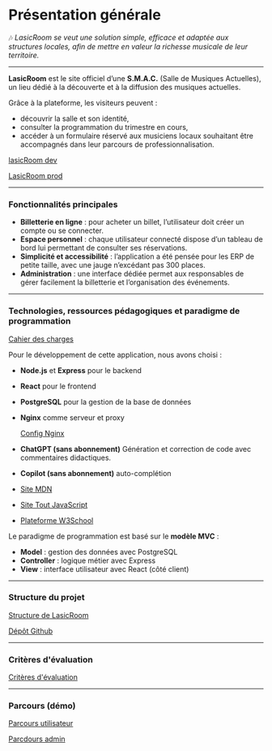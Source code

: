 # Présentation générale  

🎶 *LasicRoom se veut une solution simple, efficace et adaptée aux structures locales, afin de mettre en valeur la richesse musicale de leur territoire.*

---

**LasicRoom** est le site officiel d’une **S.M.A.C.** (Salle de Musiques Actuelles), un lieu dédié à la découverte et à la diffusion des musiques actuelles.  

Grâce à la plateforme, les visiteurs peuvent :  
- découvrir la salle et son identité,  
- consulter la programmation du trimestre en cours,  
- accéder à un formulaire réservé aux musiciens locaux souhaitant être accompagnés dans leur parcours de professionnalisation.

[lasicRoom dev](https://lasicroom.local/)

[LasicRoom prod](https://lasicroom.duckdns.org/)

---

### Fonctionnalités principales  

- **Billetterie en ligne** : pour acheter un billet, l’utilisateur doit créer un compte ou se connecter.  
- **Espace personnel** : chaque utilisateur connecté dispose d’un tableau de bord lui permettant de consulter ses réservations.  
- **Simplicité et accessibilité** : l’application a été pensée pour les ERP de petite taille, avec une jauge n’excédant pas 300 places.  
- **Administration** : une interface dédiée permet aux responsables de gérer facilement la billetterie et l’organisation des événements.  

---

### Technologies, ressources pédagogiques et paradigme de programmation

[Cahier des charges](/documentation_technique/Projet%20-%20Développement%20du%20site%20web%20de%20La%20sicRoom%20–%20Salle%20de%20concert%20SMAC.pdf)

Pour le développement de cette application, nous avons choisi :  
- **Node.js** et **Express** pour le backend  
- **React** pour le frontend  
- **PostgreSQL** pour la gestion de la base de données  
- **Nginx** comme serveur et proxy  

    [Config Nginx](./configuration_nginx)

- **ChatGPT (sans abonnement)** Génération et correction de code avec commentaires didactiques.
- **Copilot (sans abonnement)** auto-complétion
- [Site MDN](https://developer.mozilla.org/fr/)
- [Site Tout JavaScript](https://www.toutjavascript.com/livre/scripts.php)
- [Plateforme W3School](https://profile.w3schools.com)

Le paradigme de programmation est basé sur le **modèle MVC** :  
- **Model** : gestion des données avec PostgreSQL  
- **Controller** : logique métier avec Express  
- **View** : interface utilisateur avec React (côté client)  

---

### Structure du projet ###

[Structure de LasicRoom](../structure_générale.md) 

[Dépôt Github](https://github.com/Ilaria-Digital-School/Projet.Arnaud.Bonnafoux.2025.git)

---

### Critères d'évaluation ###

[Critères d'évaluation](/documentation_technique/⚠️%20Critères%20d_évaluation%20-%20Webecom%20REFERENTIEL%20de%20compétences%20-%20France%20Compétences.pdf)

---

### Parcours (démo)

[Parcours utilisateur](./parcours_utilisateur.md)

[Parcdours admin](./parcours_admin.md)



